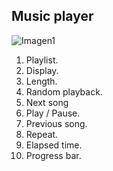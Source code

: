 ## Music player

![Imagen1](http://static.energysistem.com/images/manuals/42762/57cd4247ebfe5.jpg)

1. Playlist.
2. Display.
3. Length.
4. Random playback.
5. Next song
6. Play / Pause.
7. Previous song.
8. Repeat.
9. Elapsed time.
10. Progress bar.

